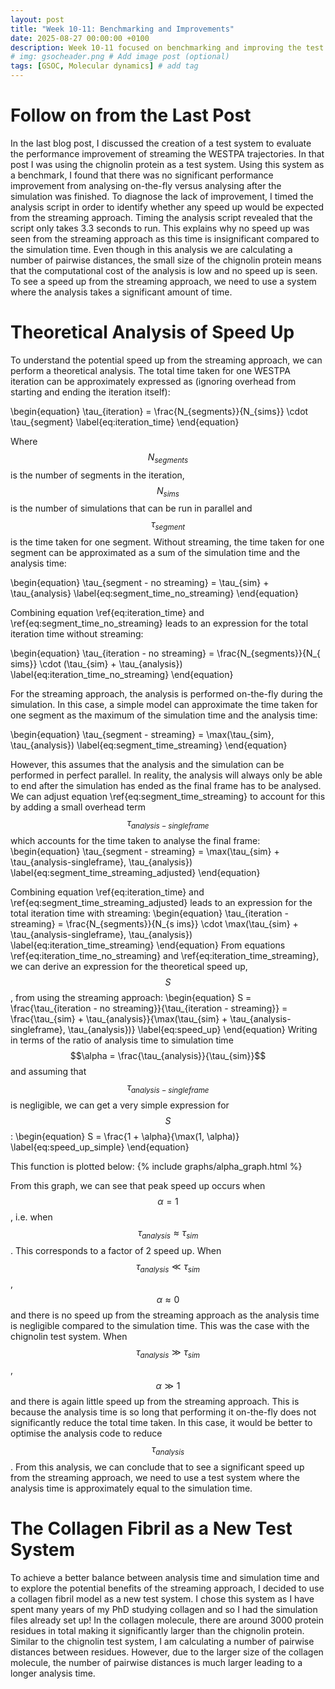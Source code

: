 ```yaml
---
layout: post
title: "Week 10-11: Benchmarking and Improvements"
date: 2025-08-27 00:00:00 +0100
description: Week 10-11 focused on benchmarking and improving the test systems.
# img: gsocheader.png # Add image post (optional)
tags: [GSOC, Molecular dynamics] # add tag
---
```


# Follow on from the Last Post
In the last blog post, I discussed the creation of a test system to evaluate the performance improvement of streaming the WESTPA trajectories. In that post I was using the chignolin protein as a test system. Using this system as a benchmark, I found that there was no significant performance improvement from analysing on-the-fly versus analysing after the simulation was finished. To diagnose the lack of improvement, I timed the analysis script in order to identify whether any speed up would be expected from the streaming approach. Timing the analysis script revealed that the script only takes 3.3 seconds to run. This explains why no speed up was seen from the streaming approach as this time is insignificant compared to the simulation time. Even though in this analysis we are calculating a number of pairwise distances, the small size of the chignolin protein means that the computational cost of the analysis is low and no speed up is seen. To see a speed up from the streaming approach, we need to use a system where the analysis takes a significant amount of time.

# Theoretical Analysis of Speed Up
To understand the potential speed up from the streaming approach, we can perform a theoretical analysis. The total time taken for one WESTPA iteration can be approximately expressed as (ignoring overhead from starting and ending the iteration itself):

\begin{equation}
\tau_{iteration} = \frac{N_{segments}}{N_{sims}} \cdot \tau_{segment}
\label{eq:iteration_time}
\end{equation}

Where $$N_{segments}$$ is the number of segments in the iteration, $$N_{sims}$$ is the number of simulations that can be run in parallel and $$\tau_{segment}$$ is the time taken for one segment. Without streaming, the time taken for one segment can be approximated as a sum of the simulation time and the analysis time:

\begin{equation}
\tau_{segment - no streaming} = \tau_{sim} + \tau_{analysis}
\label{eq:segment_time_no_streaming}
\end{equation}

Combining equation \ref{eq:iteration_time} and \ref{eq:segment_time_no_streaming} leads to an expression for the total iteration time without streaming:

\begin{equation}
\tau_{iteration - no streaming} = \frac{N_{segments}}{N_{
sims}} \cdot (\tau_{sim} + \tau_{analysis})
\label{eq:iteration_time_no_streaming}
\end{equation}

For the streaming approach, the analysis is performed on-the-fly during the simulation. In this case, a simple model can approximate the time taken for one segment as the maximum of the simulation time and the analysis time:

\begin{equation}
\tau_{segment - streaming} = \max(\tau_{sim}, \tau_{analysis})
\label{eq:segment_time_streaming}
\end{equation}

However, this assumes that the analysis and the simulation can be performed in perfect parallel. In reality, the analysis will always only be able to end after the simulation has ended as the final frame has to be analysed. We can adjust equation \ref{eq:segment_time_streaming} to account for this by adding a small overhead term $$\tau_{analysis-singleframe}$$ which accounts for the time taken to analyse the final frame:
\begin{equation}
\tau_{segment - streaming} = \max(\tau_{sim} + \tau_{analysis-singleframe}, \tau_{analysis})
\label{eq:segment_time_streaming_adjusted}
\end{equation}

Combining equation \ref{eq:iteration_time} and \ref{eq:segment_time_streaming_adjusted} leads to an expression for the total iteration time with streaming:
\begin{equation}
\tau_{iteration - streaming} = \frac{N_{segments}}{N_{s
ims}} \cdot \max(\tau_{sim} + \tau_{analysis-singleframe}, \tau_{analysis})
\label{eq:iteration_time_streaming}
\end{equation}
From equations \ref{eq:iteration_time_no_streaming} and \ref{eq:iteration_time_streaming}, we can derive an expression for the theoretical speed up, $$S$$, from using the streaming approach:
\begin{equation}
S = \frac{\tau_{iteration - no streaming}}{\tau_{iteration - streaming}} = \frac{\tau_{sim} + \tau_{analysis}}{\max(\tau_{sim} + \tau_{analysis-singleframe}, \tau_{analysis})}
\label{eq:speed_up}
\end{equation}
Writing in terms of the ratio of analysis time to simulation time $$\alpha = \frac{\tau_{analysis}}{\tau_{sim}}$$ and assuming that $$\tau_{analysis-singleframe}$$ is negligible, we can get a very simple expression for $$S$$:
\begin{equation}
S = \frac{1 + \alpha}{\max(1, \alpha)}
\label{eq:speed_up_simple}
\end{equation}

This function is plotted below:
{% include graphs/alpha_graph.html %}

From this graph, we can see that peak speed up occurs when $$\alpha = 1$$, i.e. when $$\tau_{analysis} \approx \tau_{sim}$$. This corresponds to a factor of 2 speed up. When $$\tau_{analysis} \ll \tau_{sim}$$, $$\alpha \approx 0$$ and there is no speed up from the streaming approach as the analysis time is negligible compared to the simulation time. This was the case with the chignolin test system. When $$\tau_{analysis} \gg \tau_{sim}$$, $$\alpha \gg 1$$ and there is again little speed up from the streaming approach. This is because the analysis time is so long that performing it on-the-fly does not significantly reduce the total time taken. In this case, it would be better to optimise the analysis code to reduce $$\tau_{analysis}$$. From this analysis, we can conclude that to see a significant speed up from the streaming approach, we need to use a test system where the analysis time is approximately equal to the simulation time.

# The Collagen Fibril as a New Test System
To achieve a better balance between analysis time and simulation time and to explore the potential benefits of the streaming approach, I decided to use a collagen fibril model as a new test system. I chose this system as I have spent many years of my PhD studying collagen and so I had the simulation files already set up! In the collagen molecule, there are around 3000 protein residues in total making it significantly larger than the chignolin protein. Similar to the chignolin test system, I am calculating a number of pairwise distances between residues. However, due to the larger size of the collagen molecule, the number of pairwise distances is much larger leading to a longer analysis time. 